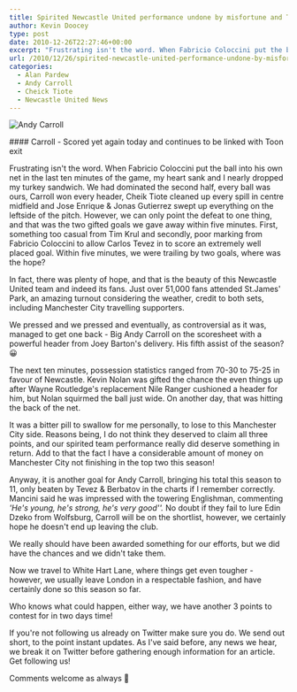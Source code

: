 ```yaml
---
title: Spirited Newcastle United performance undone by misfortune and Tevez
author: Kevin Doocey
type: post
date: 2010-12-26T22:27:46+00:00
excerpt: "Frustrating isn't the word. When Fabricio Coloccini put the ball the ball into his own net in the last ten minutes of the game.."
url: /2010/12/26/spirited-newcastle-united-performance-undone-by-misfortune-and-tevez/
categories:
  - Alan Pardew
  - Andy Carroll
  - Cheick Tiote
  - Newcastle United News
---
```


![Andy Carroll](https://www.tynetime.com/wp-content/uploads/2010/12/Andy-Carroll-006.jpg "Andy-Carroll-006")

#### Carroll - Scored yet again today and continues to be linked with Toon exit

Frustrating isn't the word. When Fabricio Coloccini put the ball into his own net in the last ten minutes of the game, my heart sank and I nearly dropped my turkey sandwich. We had dominated the second half, every ball was ours, Carroll won every header, Cheik Tiote cleaned up every spill in centre midfield and Jose Enrique & Jonas Gutierrez swept up everything on the leftside of the pitch.  However, we can only point the defeat to one thing, and that was the two gifted goals we gave away within five minutes. First, something too casual from Tim Krul and secondly, poor marking from Fabricio Coloccini to allow Carlos Tevez in to score an extremely well placed goal. Within five minutes, we were trailing by two goals, where was the hope?

In fact, there was plenty of hope, and that is the beauty of this Newcastle United team and indeed its fans. Just over 51,000 fans attended St.James' Park, an amazing turnout considering the weather, credit to both sets, including Manchester City travelling supporters.

We pressed and we pressed and eventually, as controversial as it was, managed to get one back - Big Andy Carroll on the scoresheet with a powerful header from Joey Barton's delivery. His fifth assist of the season? 😀

The next ten minutes, possession statistics ranged from 70-30 to 75-25 in favour of Newcastle. Kevin Nolan was gifted the chance the even things up after Wayne Routledge's replacement Nile Ranger cushioned a header for him, but Nolan squirmed the ball just wide. On another day, that was hitting the back of the net.

It was a bitter pill to swallow for me personally, to lose to this Manchester City side. Reasons being, I do not think they deserved to claim all three points, and our spirited team performance really did deserve something in return. Add to that the fact I have a considerable amount of money on Manchester City not finishing in the top two this season!

Anyway, it is another goal for Andy Carroll, bringing his total this season to 11, only beaten by Tevez & Berbatov in the charts if I remember correctly. Mancini said he was impressed with the towering Englishman, commenting _'He's young, he's strong, he's very good''._ No doubt if they fail to lure Edin Dzeko from Wolfsburg, Carroll will be on the shortlist, however, we certainly hope he doesn't end up leaving the club.

We really should have been awarded something for our efforts, but we did have the chances and we didn't take them.

Now we travel to White Hart Lane, where things get even tougher - however, we usually leave London in a respectable fashion, and have certainly done so this season so far.

Who knows what could happen, either way, we have another 3 points to contest for in two days time!

If you're not following us already on Twitter make sure you do. We send out short, to the point instant updates. As I've said before, any news we hear, we break it on Twitter before gathering enough information for an article. Get following us!

Comments welcome as always 🙂
